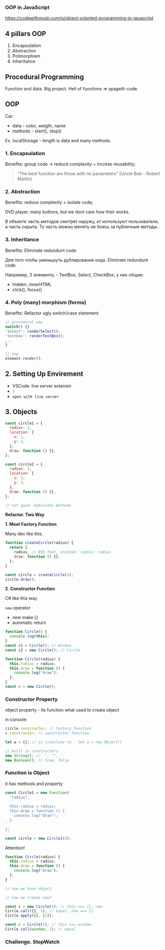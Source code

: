 ### OOP in JavaScript

https://codewithmosh.com/p/object-oriented-programming-in-javascript

## 4 pillars OOP

1. Encapsulation
2. Abstraction
3. Polimorphism
4. Inheritance

## Procedural Programming

Function and data. Big project. Hell of functions => spagetti-code.

## OOP

Car:

- data - color, weigth, name
- methods - start(), stop()

Ex. localStorage - length is data and many methods.

### 1. Encapsulation

Benefits: group code -> reduce complexity + increse reusability;

> "The best function are those with no parameters" (Uncle Bob - Robert Martin)

### 2. Abstraction

Benefits: reduce complexity + isolate code;

DVD player, many buttons, but we dont care how their works.

В объекте часть методов смотрят наружу, кт используют пользователи, а часть скрыта. Ту часть можно менять не боясь за публичные методы..

### 3. Inheritance

Benefits: Eliminate redundunt code

Для того чтобы уменьшуть дублирование кода. Eliminate redundunt code.

Например, 3 элемента, - TextBox, Select, CheckBox, у них общие:

- hidden, innerHTML
- click(), focus()

### 4. Poly (many) morphism (forms)

Benefits: Refactor ugly switch/case statement

```js
// procedural way
switch() {}
'select': renderSelect();
'textbox': renderTextBox();
...
}

// oop
element.render();

```

## 2. Setting Up Envirement

- VSCode: live server extensin
- `!`
- `open with live server`

## 3. Objects

```js
const circle1 = {
  radius: 1,
  location: {
    x: 1,
    y: 1,
  },
  draw: function () {},
};

const circle2 = {
  radius: 1,
  location: {
    x: 3,
    y: 3,
  },
  draw: function () {},
};

// not good: dublicate methods
```

**Refactor. Two Way**

**1. Meet Factory Function**

Many dev like this.

```js
function createCircle(radius) {
  return {
    radius, // ES6 feat, instead `raduis: radius`
    draw: function () {},
  };
}

const circle = createCircle(1);
circle.draw();
```

**2. Constructor Function**

C# like this way

`new` operator

- new make {}
- automatic return

```js
function Circle() {
  console.log(this);
}
const c1 = Circle(); // Window
const c2 = new Circle(); // Circle
```

```js
function Circle(radius) {
  this.radius = radius;
  this.draw = function () {
    console.log("draw");
  };
}
const c = new Circle();
```

### Constructor Property

object property - its function what used to create object

in console:

```js
circle.constructor; // factory function
c.constructor; // constructor function

let a = {}; // js translate to - let a = new Object()

// built in constructors
new String(); // '', "", ``
new Boolean(); // true, false
```

### Function is Object

it has methods and property

```js
const Circle1 = new Function(
  "radius",
  `
  this.radius = radius;
  this.draw = function () {
    console.log("draw");
  }
`
);

const circle = new Circle1(3);
```

Attention!

```js
function Circle(radius) {
  this.radius = radius;
  this.draw = function () {
    console.log("draw");
  };
}

// now we have object

// how we create new?

const c = new Circle(1); // this === {}, new
Circle.call({}, 1); // equal, new === {}
Circle.apply({}, [1]);

const c = Circle(1); // this === window
Circle.call(window, 1); // equal
```

### Challenge. StopWatch

```js
```
